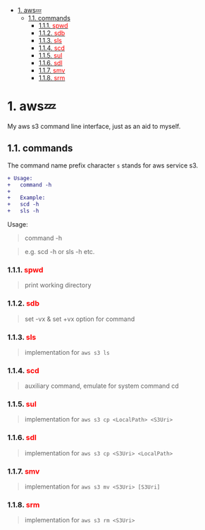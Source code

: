 - [1. aws:zzz:](#1-awszzz)
  - [1.1. commands](#11-commands)
    - [1.1.1. <font color=red>spwd</font>](#111-font-colorredspwdfont)
    - [1.1.2. <font color=red>sdb</font>](#112-font-colorredsdbfont)
    - [1.1.3. <font color=red>sls</font>](#113-font-colorredslsfont)
    - [1.1.4. <font color=red>scd</font>](#114-font-colorredscdfont)
    - [1.1.5. <font color=red>sul</font>](#115-font-colorredsulfont)
    - [1.1.6. <font color=red>sdl</font>](#116-font-colorredsdlfont)
    - [1.1.7. <font color=red>smv</font>](#117-font-colorredsmvfont)
    - [1.1.8. <font color=red>srm</font>](#118-font-colorredsrmfont)

# 1. aws:zzz:

My aws s3 command line interface, just as an aid to myself.

## 1.1. commands

The command name prefix character `s` stands for aws service s3.

```diff
+ Usage:
+   command -h
+
+	Example:
+   scd -h
+   sls -h
```



Usage:

> command -h 

> e.g. scd -h or sls -h etc.

### 1.1.1. <font color=red>spwd</font>

> print working directory

### 1.1.2. <font color=red>sdb</font>

> set -vx & set +vx option for command

### 1.1.3. <font color=red>sls</font>

> implementation for `aws s3 ls`

### 1.1.4. <font color=red>scd</font>

> auxiliary command, emulate for system command cd

### 1.1.5. <font color=red>sul</font>

> implementation for `aws s3 cp <LocalPath> <S3Uri>`

### 1.1.6. <font color=red>sdl</font>

> implementation for `aws s3 cp <S3Uri> <LocalPath>`

### 1.1.7. <font color=red>smv</font>

> implementation for `aws s3 mv <S3Uri> [S3Uri]`

### 1.1.8. <font color=red>srm</font>

> implementation for `aws s3 rm <S3Uri>`